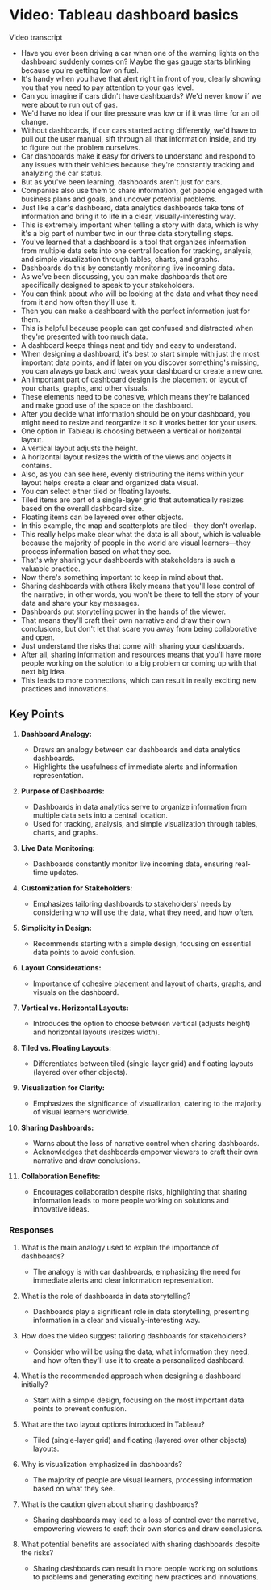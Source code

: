 # Video: Tableau dashboard basics

Video transcript

- Have you ever been driving a car when one of the warning lights on the dashboard suddenly comes on? Maybe the gas gauge starts blinking because you're getting low on fuel.
- It's handy when you have that alert right in front of you, clearly showing you that you need to pay attention to your gas level.
- Can you imagine if cars didn't have dashboards? We'd never know if we were about to run out of gas.
- We'd have no idea if our tire pressure was low or if it was time for an oil change.
- Without dashboards, if our cars started acting differently, we'd have to pull out the user manual, sift through all that information inside, and try to figure out the problem ourselves.
- Car dashboards make it easy for drivers to understand and respond to any issues with their vehicles because they're constantly tracking and analyzing the car status.
- But as you've been learning, dashboards aren't just for cars.
- Companies also use them to share information, get people engaged with business plans and goals, and uncover potential problems.
- Just like a car's dashboard, data analytics dashboards take tons of information and bring it to life in a clear, visually-interesting way.
- This is extremely important when telling a story with data, which is why it's a big part of number two in our three data storytelling steps.
- You've learned that a dashboard is a tool that organizes information from multiple data sets into one central location for tracking, analysis, and simple visualization through tables, charts, and graphs.
- Dashboards do this by constantly monitoring live incoming data.
- As we've been discussing, you can make dashboards that are specifically designed to speak to your stakeholders.
- You can think about who will be looking at the data and what they need from it and how often they'll use it.
- Then you can make a dashboard with the perfect information just for them.
- This is helpful because people can get confused and distracted when they're presented with too much data.
- A dashboard keeps things neat and tidy and easy to understand.
- When designing a dashboard, it's best to start simple with just the most important data points, and if later on you discover something's missing, you can always go back and tweak your dashboard or create a new one.
- An important part of dashboard design is the placement or layout of your charts, graphs, and other visuals.
- These elements need to be cohesive, which means they're balanced and make good use of the space on the dashboard.
- After you decide what information should be on your dashboard, you might need to resize and reorganize it so it works better for your users.
- One option in Tableau is choosing between a vertical or horizontal layout.
- A vertical layout adjusts the height.
- A horizontal layout resizes the width of the views and objects it contains.
- Also, as you can see here, evenly distributing the items within your layout helps create a clear and organized data visual.
- You can select either tiled or floating layouts.
- Tiled items are part of a single-layer grid that automatically resizes based on the overall dashboard size.
- Floating items can be layered over other objects.
- In this example, the map and scatterplots are tiled—they don't overlap.
- This really helps make clear what the data is all about, which is valuable because the majority of people in the world are visual learners—they process information based on what they see.
- That's why sharing your dashboards with stakeholders is such a valuable practice.
- Now there's something important to keep in mind about that.
- Sharing dashboards with others likely means that you'll lose control of the narrative; in other words, you won't be there to tell the story of your data and share your key messages.
- Dashboards put storytelling power in the hands of the viewer.
- That means they'll craft their own narrative and draw their own conclusions, but don't let that scare you away from being collaborative and open.
- Just understand the risks that come with sharing your dashboards.
- After all, sharing information and resources means that you'll have more people working on the solution to a big problem or coming up with that next big idea.
- This leads to more connections, which can result in really exciting new practices and innovations.

## Key Points

1. **Dashboard Analogy:**
   - Draws an analogy between car dashboards and data analytics dashboards.
   - Highlights the usefulness of immediate alerts and information representation.

2. **Purpose of Dashboards:**
   - Dashboards in data analytics serve to organize information from multiple data sets into a central location.
   - Used for tracking, analysis, and simple visualization through tables, charts, and graphs.

3. **Live Data Monitoring:**
   - Dashboards constantly monitor live incoming data, ensuring real-time updates.

4. **Customization for Stakeholders:**
   - Emphasizes tailoring dashboards to stakeholders' needs by considering who will use the data, what they need, and how often.

5. **Simplicity in Design:**
   - Recommends starting with a simple design, focusing on essential data points to avoid confusion.

6. **Layout Considerations:**
   - Importance of cohesive placement and layout of charts, graphs, and visuals on the dashboard.

7. **Vertical vs. Horizontal Layouts:**
   - Introduces the option to choose between vertical (adjusts height) and horizontal layouts (resizes width).

8. **Tiled vs. Floating Layouts:**
   - Differentiates between tiled (single-layer grid) and floating layouts (layered over other objects).

9. **Visualization for Clarity:**
   - Emphasizes the significance of visualization, catering to the majority of visual learners worldwide.

10. **Sharing Dashboards:**
    - Warns about the loss of narrative control when sharing dashboards.
    - Acknowledges that dashboards empower viewers to craft their own narrative and draw conclusions.

11. **Collaboration Benefits:**
    - Encourages collaboration despite risks, highlighting that sharing information leads to more people working on solutions and innovative ideas.

### Responses

1. What is the main analogy used to explain the importance of dashboards?
   - The analogy is with car dashboards, emphasizing the need for immediate alerts and clear information representation.

2. What is the role of dashboards in data storytelling?
   - Dashboards play a significant role in data storytelling, presenting information in a clear and visually-interesting way.

3. How does the video suggest tailoring dashboards for stakeholders?
   - Consider who will be using the data, what information they need, and how often they'll use it to create a personalized dashboard.

4. What is the recommended approach when designing a dashboard initially?
   - Start with a simple design, focusing on the most important data points to prevent confusion.

5. What are the two layout options introduced in Tableau?
   - Tiled (single-layer grid) and floating (layered over other objects) layouts.

6. Why is visualization emphasized in dashboards?
   - The majority of people are visual learners, processing information based on what they see.

7. What is the caution given about sharing dashboards?
   - Sharing dashboards may lead to a loss of control over the narrative, empowering viewers to craft their own stories and draw conclusions.

8. What potential benefits are associated with sharing dashboards despite the risks?
   - Sharing dashboards can result in more people working on solutions to problems and generating exciting new practices and innovations.

